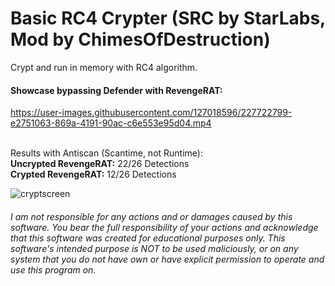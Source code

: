 # Basic RC4 Crypter (SRC by StarLabs, Mod by ChimesOfDestruction)
Crypt and run in memory with RC4 algorithm.  
#### Showcase bypassing Defender with RevengeRAT:


https://user-images.githubusercontent.com/127018596/227722799-e2751063-869a-4191-90ac-c6e553e95d04.mp4


⠀  
Results with Antiscan (Scantime, not Runtime):  
**Uncrypted RevengeRAT:** 22/26 Detections  
**Crypted RevengeRAT:** 12/26 Detections  

![cryptscreen](https://user-images.githubusercontent.com/127018596/227720589-3249542e-60cf-401d-b030-814db0d2c343.PNG)

###### I am not responsible for any actions and or damages caused by this software. You bear the full responsibility of your actions and acknowledge that this software was created for educational purposes only. This software's intended purpose is NOT to be used maliciously, or on any system that you do not have own or have explicit permission to operate and use this program on.

